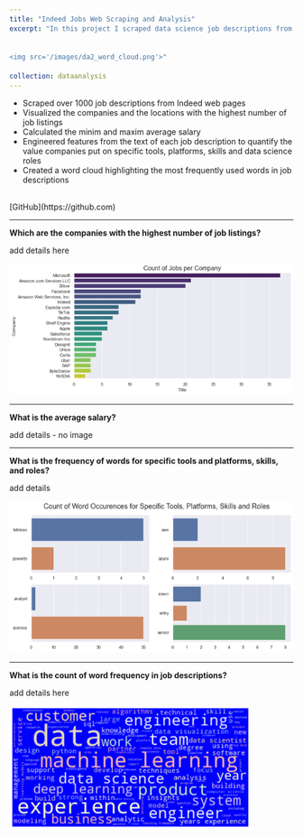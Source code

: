 ```yaml
---
title: "Indeed Jobs Web Scraping and Analysis"
excerpt: "In this project I scraped data science job descriptions from Indeed website. Asking the right questions and analyzing the scraped data allowed finding relevant insights. <br/>


<img src='/images/da2_word_cloud.png'>"

collection: dataanalysis
---
```


- Scraped over 1000 job descriptions from Indeed web pages
- Visualized the companies and the locations with the highest number of job listings
- Calculated the minim and maxim average salary
- Engineered features from the text of each job description to quantify the value companies put on specific tools, platforms, skills and data science roles
- Created a word cloud highlighting the most frequently used words in job descriptions

<br/>
[GitHub](https://github.com)



---
**Which are the companies with the highest number of job listings?**

add details here



<img src='/images/da2_jobs_comp.png'>


---
**What is the average salary?**

add details - no image







---
**What is the frequency of words for specific tools and platforms, skills, and roles?**

add details



<img src='/images/da2_tools_roles.png'>


---
**What is the count of word frequency in job descriptions?**

add details here



<img src='/images/da2_word_cloud.png'>







